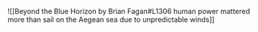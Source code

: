 ![[Beyond the Blue Horizon by Brian Fagan#L1306 human power mattered more than sail on the Aegean sea due to unpredictable winds]]
